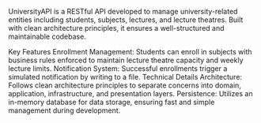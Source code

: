 
UniversityAPI is a RESTful API developed to manage university-related entities including students, subjects, lectures, and lecture theatres. Built with clean architecture principles, it ensures a well-structured and maintainable codebase.

Key Features
Enrollment Management: Students can enroll in subjects with business rules enforced to maintain lecture theatre capacity and weekly lecture limits.
Notification System: Successful enrollments trigger a simulated notification by writing to a file.
Technical Details
Architecture: Follows clean architecture principles to separate concerns into domain, application, infrastructure, and presentation layers.
Persistence: Utilizes an in-memory database for data storage, ensuring fast and simple management during development.
